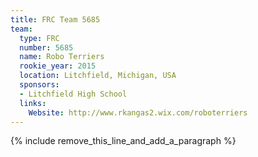 ```yaml
---
title: FRC Team 5685
team:
  type: FRC
  number: 5685
  name: Robo Terriers
  rookie_year: 2015
  location: Litchfield, Michigan, USA
  sponsors:
  - Litchfield High School
  links:
    Website: http://www.rkangas2.wix.com/roboterriers
---
```


{% include remove_this_line_and_add_a_paragraph %}